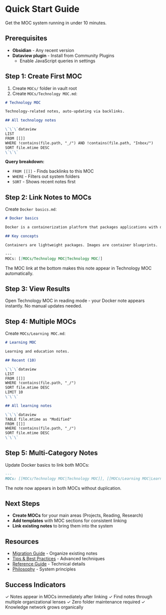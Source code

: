 # Quick Start Guide

Get the MOC system running in under 10 minutes.

## Prerequisites

- **Obsidian** - Any recent version
- **Dataview plugin** - Install from Community Plugins
  - Enable JavaScript queries in settings

## Step 1: Create First MOC

1. Create `MOCs/` folder in vault root
2. Create `MOCs/Technology MOC.md`:

```markdown
# Technology MOC

Technology-related notes, auto-updating via backlinks.

## All technology notes

\`\`\`dataview
LIST
FROM [[]]
WHERE !contains(file.path, "_/") AND !contains(file.path, "Inbox/")
SORT file.mtime DESC
\`\`\`
```

**Query breakdown:**
- `FROM [[]]` - Finds backlinks to this MOC
- `WHERE` - Filters out system folders
- `SORT` - Shows recent notes first

## Step 2: Link Notes to MOCs

Create `Docker basics.md`:

```markdown
# Docker basics

Docker is a containerization platform that packages applications with dependencies.

## Key concepts

Containers are lightweight packages. Images are container blueprints.

---
MOCs: [[MOCs/Technology MOC|Technology MOC]]
```

The MOC link at the bottom makes this note appear in Technology MOC automatically.

## Step 3: View Results

Open Technology MOC in reading mode - your Docker note appears instantly. No manual updates needed.

## Step 4: Multiple MOCs

Create `MOCs/Learning MOC.md`:

```markdown
# Learning MOC

Learning and education notes.

## Recent (10)

\`\`\`dataview
LIST
FROM [[]]
WHERE !contains(file.path, "_/")
SORT file.mtime DESC
LIMIT 10
\`\`\`

## All learning notes

\`\`\`dataview
TABLE file.mtime as "Modified"
FROM [[]]
WHERE !contains(file.path, "_/")
SORT file.mtime DESC
\`\`\`
```

## Step 5: Multi-Category Notes

Update Docker basics to link both MOCs:

```markdown
---
MOCs: [[MOCs/Technology MOC|Technology MOC]], [[MOCs/Learning MOC|Learning MOC]]
```

The note now appears in both MOCs without duplication.

## Next Steps

- **Create MOCs** for your main areas (Projects, Reading, Research)
- **Add templates** with MOC sections for consistent linking
- **Link existing notes** to bring them into the system

## Resources

- [Migration Guide](./Migration.md) - Organize existing notes
- [Tips & Best Practices](./Tips.md) - Advanced techniques
- [Reference Guide](./Reference.md) - Technical details
- [Philosophy](./Philosophy.md) - System principles

## Success Indicators

✓ Notes appear in MOCs immediately after linking
✓ Find notes through multiple organizational lenses
✓ Zero folder maintenance required
✓ Knowledge network grows organically